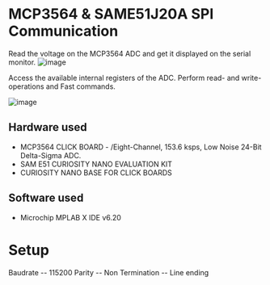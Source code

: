 # MCP3564 & SAME51J20A SPI Communication
Read the voltage on the MCP3564 ADC and get it displayed on the serial monitor. 
![image](https://github.com/GustafsonA/SAME51_SPI/assets/160016520/b677283b-349f-4efd-8eb3-228c6f6af2c2)


Access the available internal registers of the ADC. Perform read- and write-operations and Fast commands. 


![image](https://github.com/GustafsonA/SAME51_SPI/assets/160016520/4f265feb-550b-40d0-afd2-fab4067cdaf3)

## Hardware used
* MCP3564 CLICK BOARD - /Eight-Channel, 153.6 ksps, Low Noise 24-Bit Delta-Sigma ADC.
* SAM E51 CURIOSITY NANO EVALUATION KIT
* CURIOSITY NANO BASE FOR CLICK BOARDS

## Software used
* Microchip MPLAB X IDE v6.20


# Setup 
Baudrate    -- 115200
Parity      -- Non
Termination -- Line ending 
